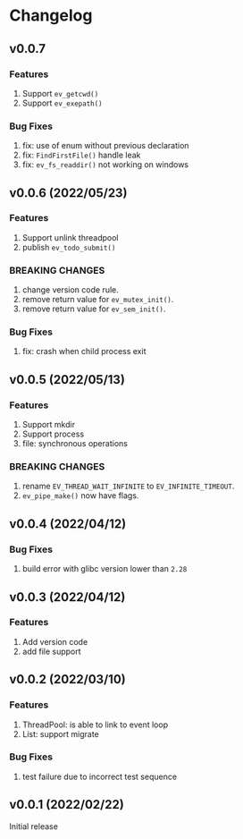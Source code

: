 # Changelog

## v0.0.7

### Features
1. Support `ev_getcwd()`
2. Support `ev_exepath()`

### Bug Fixes
1. fix: use of enum without previous declaration
2. fix: `FindFirstFile()` handle leak
3. fix: `ev_fs_readdir()` not working on windows


## v0.0.6 (2022/05/23)

### Features
1. Support unlink threadpool
2. publish `ev_todo_submit()`

### BREAKING CHANGES
1. change version code rule.
2. remove return value for `ev_mutex_init()`.
3. remove return value for `ev_sem_init()`.

### Bug Fixes
1. fix: crash when child process exit


## v0.0.5 (2022/05/13)

### Features
1. Support mkdir
2. Support process
3. file: synchronous operations

### BREAKING CHANGES
1. rename `EV_THREAD_WAIT_INFINITE` to `EV_INFINITE_TIMEOUT`.
2. `ev_pipe_make()` now have flags.


## v0.0.4 (2022/04/12)

### Bug Fixes
1. build error with glibc version lower than `2.28`


## v0.0.3 (2022/04/12)

### Features
1. Add version code
2. add file support


## v0.0.2 (2022/03/10)

### Features
1. ThreadPool: is able to link to event loop
2. List: support migrate

### Bug Fixes
1. test failure due to incorrect test sequence


## v0.0.1 (2022/02/22)

Initial release
